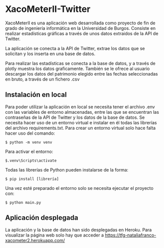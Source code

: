 # XacoMeterII-Twitter

XacoMeterII es una aplicación web desarrollada como proyecto de fin de grado de ingeniería informática en la Universidad de Burgos. Consiste en realizar estadísticas gráficas a través de unos datos extraidos de la API de Twitter.

La aplicación se conecta a la API de Twitter, extrae los datos que se solicitan y los inserta en una base de datos.

Para realizar las estadísticas se conecta a la base de datos, y a través de plotly muestra los datos graficamente. También se le ofrece al usuario descargar los datos del patrimonio elegido entre las fechas seleccionadas en bruto, a través de un fichero .csv

## Instalación en local
Para poder utilizar la aplicación en local se necesita tener el archivo .env con las variables de entorno almacenadas, entre las que se encuentran las contraseñas de la API de Twitter y los datos de la base de datos.
Se necesita hacer uso de un entorno virtual e instalar en él todas las librerías del archivo requirements.txt.
Para crear un entorno virtual solo hace falta hacer uso del comando:

    $ python -m venv venv

Para activar el entorno:

    $.venv\Scripts\activate

Todas las librerías de Python pueden instalarse de la forma:

    $ pip install [librería]

Una vez esté preparado el entorno solo se necesita ejecutar el proyecto con:

    $ python main.py  

## Aplicación desplegada

La aplicación y la base de datos han sido desplegadas en Heroku.
Para visualizar la página web solo hay que acceder a https://tfg-nataliafranco-xacometer2.herokuapp.com/

